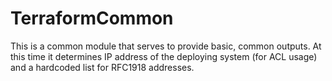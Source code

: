 # TerraformCommon
This is a common module that serves to provide basic, common outputs. At this time it determines IP address of the deploying system (for ACL usage) and a hardcoded list for RFC1918 addresses. 
